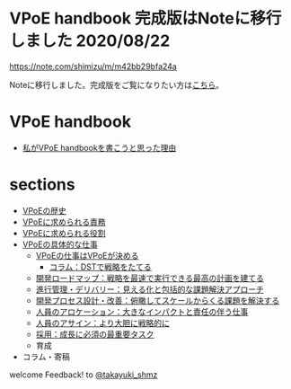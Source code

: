 # VPoE handbook 完成版はNoteに移行しました 2020/08/22
https://note.com/shimizu/m/m42bb29bfa24a

Noteに移行しました。完成版をご覧になりたい方は[こちら](https://note.com/shimizu/m/m42bb29bfa24a)。

# VPoE handbook

- [私がVPoE handbookを書こうと思った理由](https://github.com/takayukishmz/VPoE-handbook/blob/master/why-I-decided-to-write-a-VPoE-Handbook-ja.md)

# sections

- [VPoEの歴史](https://github.com/takayukishmz/VPoE-handbook/blob/master/origin-of-vpoe-ja.md)
- [VPoEに求められる責務](https://github.com/takayukishmz/VPoE-handbook/blob/master/responsibilities-of-vpoe-ja.md)
- [VPoEに求められる役割](https://github.com/takayukishmz/VPoE-handbook/blob/master/roles-requred-for-vpoe-ja.md)
- [VPoEの具体的な仕事](https://github.com/takayukishmz/VPoE-handbook/blob/master/the-job-of-vpoe-ja.md)
  - [VPoEの仕事はVPoEが決める](https://github.com/takayukishmz/VPoE-handbook/blob/master/the-job-of-vpoe-is-decided-by-vpoe-ja.md)
    - [コラム：DSTで戦略をたてる](https://github.com/takayukishmz/VPoE-handbook/blob/master/DST-framework-for-building-strategy-ha.md)
  - [開発ロードマップ：戦略を最速で実行できる最高の計画を建てる](https://github.com/takayukishmz/VPoE-handbook/blob/master/development-roadmap-ja.md)
  - [進行管理・デリバリー：見える化と包括的な課題解決アプローチ](https://github.com/takayukishmz/VPoE-handbook/blob/master/progress-management-and-delivery-ja.md)
  - [開発プロセス設計・改善：俯瞰してスケールからくる課題を解決する](https://github.com/takayukishmz/VPoE-handbook/blob/master/development-process-design-improvement-ja.md)
  - [人員のアロケーション：大きなインパクトと責任の伴う仕事](https://github.com/takayukishmz/VPoE-handbook/blob/master/human-resource-allocation-ja.md)
  - [人員のアサイン：より大胆に戦略的に](https://github.com/takayukishmz/VPoE-handbook/blob/master/human-resource-assign-ja.md)
  - [採用：成長に必須の最重要タスク](https://github.com/takayukishmz/VPoE-handbook/blob/master/recruiting-ja.md)
  - 育成
- コラム・寄稿

welcome Feedback! to [@takayuki_shmz](https://twitter.com/takayuki_shmz)

